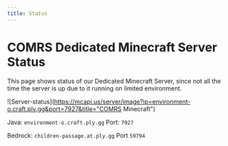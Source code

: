 ```yaml
---
title: Status
---
```


# COMRS Dedicated Minecraft Server Status
This page shows status of our Dedicated Minecraft Server, since not all the time the server is up due to it running on limited environment.

![Server-status](https://mcapi.us/server/image?ip=environment-o.craft.ply.gg&port=7927&title="COMRS Minecraft")

Java: `environment-o.craft.ply.gg` Port: `7927`

Bedrock: `children-passage.at.ply.gg` Port `59794`
